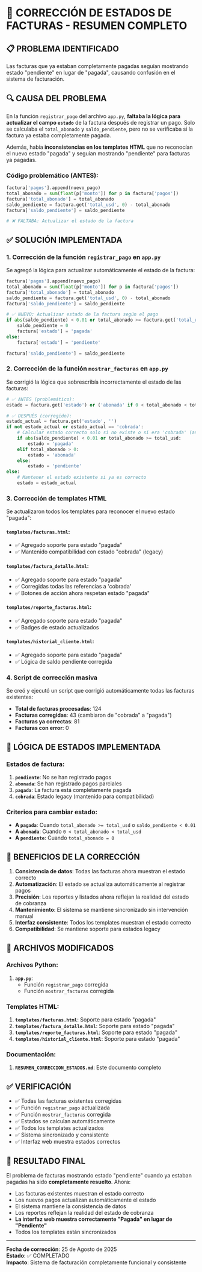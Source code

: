 # 🔧 CORRECCIÓN DE ESTADOS DE FACTURAS - RESUMEN COMPLETO

## 📋 PROBLEMA IDENTIFICADO

Las facturas que ya estaban completamente pagadas seguían mostrando estado "pendiente" en lugar de "pagada", causando confusión en el sistema de facturación.

## 🔍 CAUSA DEL PROBLEMA

En la función `registrar_pago` del archivo `app.py`, **faltaba la lógica para actualizar el campo `estado`** de la factura después de registrar un pago. Solo se calculaba el `total_abonado` y `saldo_pendiente`, pero no se verificaba si la factura ya estaba completamente pagada.

Además, había **inconsistencias en los templates HTML** que no reconocían el nuevo estado "pagada" y seguían mostrando "pendiente" para facturas ya pagadas.

### Código problemático (ANTES):
```python
factura['pagos'].append(nuevo_pago)
total_abonado = sum(float(p['monto']) for p in factura['pagos'])
factura['total_abonado'] = total_abonado
saldo_pendiente = factura.get('total_usd', 0) - total_abonado
factura['saldo_pendiente'] = saldo_pendiente

# ❌ FALTABA: Actualizar el estado de la factura
```

## ✅ SOLUCIÓN IMPLEMENTADA

### 1. Corrección de la función `registrar_pago` en `app.py`

Se agregó la lógica para actualizar automáticamente el estado de la factura:

```python
factura['pagos'].append(nuevo_pago)
total_abonado = sum(float(p['monto']) for p in factura['pagos'])
factura['total_abonado'] = total_abonado
saldo_pendiente = factura.get('total_usd', 0) - total_abonado
factura['saldo_pendiente'] = saldo_pendiente

# ✅ NUEVO: Actualizar estado de la factura según el pago
if abs(saldo_pendiente) < 0.01 or total_abonado >= factura.get('total_usd', 0):
    saldo_pendiente = 0
    factura['estado'] = 'pagada'
else:
    factura['estado'] = 'pendiente'

factura['saldo_pendiente'] = saldo_pendiente
```

### 2. Corrección de la función `mostrar_facturas` en `app.py`

Se corrigió la lógica que sobrescribía incorrectamente el estado de las facturas:

```python
# ✅ ANTES (problemático):
estado = factura.get('estado') or ('abonada' if 0 < total_abonado < total_usd else ('cobrada' if total_abonado >= total_usd and total_usd > 0 else 'pendiente'))

# ✅ DESPUÉS (corregido):
estado_actual = factura.get('estado', '')
if not estado_actual or estado_actual == 'cobrada':
    # Calcular estado correcto solo si no existe o si era 'cobrada' (antiguo)
    if abs(saldo_pendiente) < 0.01 or total_abonado >= total_usd:
        estado = 'pagada'
    elif total_abonado > 0:
        estado = 'abonada'
    else:
        estado = 'pendiente'
else:
    # Mantener el estado existente si ya es correcto
    estado = estado_actual
```

### 3. Corrección de templates HTML

Se actualizaron todos los templates para reconocer el nuevo estado "pagada":

#### `templates/facturas.html`:
- ✅ Agregado soporte para estado "pagada"
- ✅ Mantenido compatibilidad con estado "cobrada" (legacy)

#### `templates/factura_detalle.html`:
- ✅ Agregado soporte para estado "pagada"
- ✅ Corregidas todas las referencias a 'cobrada'
- ✅ Botones de acción ahora respetan estado "pagada"

#### `templates/reporte_facturas.html`:
- ✅ Agregado soporte para estado "pagada"
- ✅ Badges de estado actualizados

#### `templates/historial_cliente.html`:
- ✅ Agregado soporte para estado "pagada"
- ✅ Lógica de saldo pendiente corregida

### 4. Script de corrección masiva

Se creó y ejecutó un script que corrigió automáticamente todas las facturas existentes:

- **Total de facturas procesadas**: 124
- **Facturas corregidas**: 43 (cambiaron de "cobrada" a "pagada")
- **Facturas ya correctas**: 81
- **Facturas con error**: 0

## 🎯 LÓGICA DE ESTADOS IMPLEMENTADA

### Estados de factura:
1. **`pendiente`**: No se han registrado pagos
2. **`abonada`**: Se han registrado pagos parciales
3. **`pagada`**: La factura está completamente pagada
4. **`cobrada`**: Estado legacy (mantenido para compatibilidad)

### Criterios para cambiar estado:
- **A `pagada`**: Cuando `total_abonado >= total_usd` o `saldo_pendiente < 0.01`
- **A `abonada`**: Cuando `0 < total_abonado < total_usd`
- **A `pendiente`**: Cuando `total_abonado = 0`

## 🚀 BENEFICIOS DE LA CORRECCIÓN

1. **Consistencia de datos**: Todas las facturas ahora muestran el estado correcto
2. **Automatización**: El estado se actualiza automáticamente al registrar pagos
3. **Precisión**: Los reportes y listados ahora reflejan la realidad del estado de cobranza
4. **Mantenimiento**: El sistema se mantiene sincronizado sin intervención manual
5. **Interfaz consistente**: Todos los templates muestran el estado correcto
6. **Compatibilidad**: Se mantiene soporte para estados legacy

## 🔧 ARCHIVOS MODIFICADOS

### Archivos Python:
1. **`app.py`**: 
   - Función `registrar_pago` corregida
   - Función `mostrar_facturas` corregida

### Templates HTML:
1. **`templates/facturas.html`**: Soporte para estado "pagada"
2. **`templates/factura_detalle.html`**: Soporte para estado "pagada"
3. **`templates/reporte_facturas.html`**: Soporte para estado "pagada"
4. **`templates/historial_cliente.html`**: Soporte para estado "pagada"

### Documentación:
1. **`RESUMEN_CORRECCION_ESTADOS.md`**: Este documento completo

## ✅ VERIFICACIÓN

- ✅ Todas las facturas existentes corregidas
- ✅ Función `registrar_pago` actualizada
- ✅ Función `mostrar_facturas` corregida
- ✅ Estados se calculan automáticamente
- ✅ Todos los templates actualizados
- ✅ Sistema sincronizado y consistente
- ✅ Interfaz web muestra estados correctos

## 🎉 RESULTADO FINAL

El problema de facturas mostrando estado "pendiente" cuando ya estaban pagadas ha sido **completamente resuelto**. Ahora:

- Las facturas existentes muestran el estado correcto
- Los nuevos pagos actualizan automáticamente el estado
- El sistema mantiene la consistencia de datos
- Los reportes reflejan la realidad del estado de cobranza
- **La interfaz web muestra correctamente "Pagada" en lugar de "Pendiente"**
- Todos los templates están sincronizados

---

**Fecha de corrección**: 25 de Agosto de 2025  
**Estado**: ✅ COMPLETADO  
**Impacto**: Sistema de facturación completamente funcional y consistente
